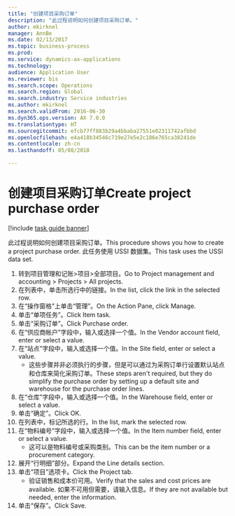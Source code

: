 ```yaml
--- 
title: "创建项目采购订单"
description: "此过程说明如何创建项目采购订单。"
author: mkirknel
manager: AnnBe
ms.date: 02/13/2017
ms.topic: business-process
ms.prod: 
ms.service: dynamics-ax-applications
ms.technology: 
audience: Application User
ms.reviewer: bis
ms.search.scope: Operations
ms.search.region: Global
ms.search.industry: Service industries
ms.author: mkirknel
ms.search.validFrom: 2016-06-30
ms.dyn365.ops.version: AX 7.0.0
ms.translationtype: HT
ms.sourcegitcommit: efcb77ff883b29a4bbaba27551e02311742afbbd
ms.openlocfilehash: e4a418b34546c719e27e5e2c186e765ca38241de
ms.contentlocale: zh-cn
ms.lasthandoff: 05/08/2018

---
```

# <a name="create-project-purchase-order"></a><span data-ttu-id="bb9d4-103">创建项目采购订单</span><span class="sxs-lookup"><span data-stu-id="bb9d4-103">Create project purchase order</span></span>

[!include [task guide banner](../../includes/task-guide-banner.md)]

<span data-ttu-id="bb9d4-104">此过程说明如何创建项目采购订单。</span><span class="sxs-lookup"><span data-stu-id="bb9d4-104">This procedure shows you how to create a project purchase order.</span></span> <span data-ttu-id="bb9d4-105">此任务使用 USSI 数据集。</span><span class="sxs-lookup"><span data-stu-id="bb9d4-105">This task uses the USSI data set.</span></span>

1. <span data-ttu-id="bb9d4-106">转到项目管理和记账>项目>全部项目。</span><span class="sxs-lookup"><span data-stu-id="bb9d4-106">Go to Project management and accounting > Projects > All projects.</span></span>
2. <span data-ttu-id="bb9d4-107">在列表中，单击所选行中的链接。</span><span class="sxs-lookup"><span data-stu-id="bb9d4-107">In the list, click the link in the selected row.</span></span>
3. <span data-ttu-id="bb9d4-108">在“操作窗格”上单击“管理”。</span><span class="sxs-lookup"><span data-stu-id="bb9d4-108">On the Action Pane, click Manage.</span></span>
4. <span data-ttu-id="bb9d4-109">单击“单项任务”。</span><span class="sxs-lookup"><span data-stu-id="bb9d4-109">Click Item task.</span></span>
5. <span data-ttu-id="bb9d4-110">单击“采购订单”。</span><span class="sxs-lookup"><span data-stu-id="bb9d4-110">Click Purchase order.</span></span>
6. <span data-ttu-id="bb9d4-111">在“供应商帐户”字段中，输入或选择一个值。</span><span class="sxs-lookup"><span data-stu-id="bb9d4-111">In the Vendor account field, enter or select a value.</span></span>
7. <span data-ttu-id="bb9d4-112">在“站点”字段中，输入或选择一个值。</span><span class="sxs-lookup"><span data-stu-id="bb9d4-112">In the Site field, enter or select a value.</span></span>
    * <span data-ttu-id="bb9d4-113">这些步骤并非必须执行的步骤，但是可以通过为采购订单行设置默认站点和仓库来简化采购订单。</span><span class="sxs-lookup"><span data-stu-id="bb9d4-113">These steps aren't required, but they do simplify the purchase order by setting up a default site and warehouse for the purchase order lines.</span></span>  
8. <span data-ttu-id="bb9d4-114">在“仓库”字段中，输入或选择一个值。</span><span class="sxs-lookup"><span data-stu-id="bb9d4-114">In the Warehouse field, enter or select a value.</span></span>
9. <span data-ttu-id="bb9d4-115">单击“确定”。</span><span class="sxs-lookup"><span data-stu-id="bb9d4-115">Click OK.</span></span>
10. <span data-ttu-id="bb9d4-116">在列表中，标记所选的行。</span><span class="sxs-lookup"><span data-stu-id="bb9d4-116">In the list, mark the selected row.</span></span>
11. <span data-ttu-id="bb9d4-117">在“物料编号”字段中，输入或选择一个值。</span><span class="sxs-lookup"><span data-stu-id="bb9d4-117">In the Item number field, enter or select a value.</span></span>
    * <span data-ttu-id="bb9d4-118">这可以是物料编号或采购类别。</span><span class="sxs-lookup"><span data-stu-id="bb9d4-118">This can be the item number or a procurement category.</span></span>  
12. <span data-ttu-id="bb9d4-119">展开“行明细”部分。</span><span class="sxs-lookup"><span data-stu-id="bb9d4-119">Expand the Line details section.</span></span>
13. <span data-ttu-id="bb9d4-120">单击“项目”选项卡。</span><span class="sxs-lookup"><span data-stu-id="bb9d4-120">Click the Project tab.</span></span>
    * <span data-ttu-id="bb9d4-121">验证销售和成本价可用。</span><span class="sxs-lookup"><span data-stu-id="bb9d4-121">Verify that the sales and cost prices are available.</span></span> <span data-ttu-id="bb9d4-122">如果不可用但需要，请输入信息。</span><span class="sxs-lookup"><span data-stu-id="bb9d4-122">If they are not available but needed, enter the information.</span></span>  
14. <span data-ttu-id="bb9d4-123">单击“保存”。</span><span class="sxs-lookup"><span data-stu-id="bb9d4-123">Click Save.</span></span>


